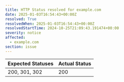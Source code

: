 ```yaml
---
title: HTTP Status resolved for example.com
date: 2025-01-03T16:54:43+00:00Z
resolved: True
resolvedWhen: 2025-01-03T16:54:43+00:00Z
resolvedStartTime: 2024-10-25T21:09:43.191474+00:00
severity: notice
affected:
  - example.com
section: issue
---
```


| Expected Statuses | Actual Status  |
|-------------------|----------------|
| 200, 301, 302 | 200 |
